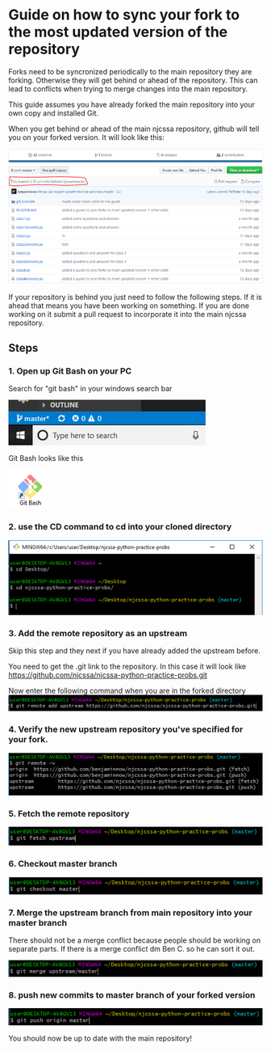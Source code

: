 # Guide on how to sync your fork to the most updated version of the repository

Forks need to be syncronized periodically to the main repository they are forking. Otherwise they will get behind or ahead of the repository. This can lead to conflicts when trying to merge changes into the main repository.

This guide assumes you have already forked the main repository into your own copy and installed Git.

When you get behind or ahead of the main njcssa repository, github will tell you on your forked version. It will look like this:

![](/git_tutorials/sync_fork_imgs/commits_behind.PNG)

If your repository is behind you just need to follow the following steps. If it is ahead that means you have been working on something. If you are done working on it submit a pull request to incorporate it into the main njcssa repository.

## Steps
### 1. Open up Git Bash on your PC
Search for "git bash" in your windows search bar

![](/git_tutorials/sync_fork_imgs/search_program.PNG)

Git Bash looks like this 

![](/git_tutorials/sync_fork_imgs/git_bash.PNG)

### 2. use the CD command to cd into your cloned directory
![](/git_tutorials/sync_fork_imgs/cd_directory.PNG)
### 3. Add the remote repository as an upstream
Skip this step and they next if you have already added the upstream before.

You need to get the .git link to the repository. In this case it will look like https://github.com/njcssa/njcssa-python-practice-probs.git

Now enter the following command when you are in the forked directory
![](/git_tutorials/sync_fork_imgs/addupstream.PNG)

### 4. Verify the new upstream repository you've specified for your fork.
![](/git_tutorials/sync_fork_imgs/check_remote.PNG)

### 5. Fetch the remote repository
![](/git_tutorials/sync_fork_imgs/fetch_upstream.PNG)
### 6. Checkout master branch
![](/git_tutorials/sync_fork_imgs/checkout_master.PNG)
### 7. Merge the upstream branch from main repository into your master branch
There should not be a merge conflict because people should be working on separate parts. If there is a merge conflict dm Ben C. so he can sort it out.

![](/git_tutorials/sync_fork_imgs/merge_upstream.PNG)
### 8. push new commits to master branch of your forked version
![](/git_tutorials/sync_fork_imgs/push_origin.PNG)

You should now be up to date with the main repository!
